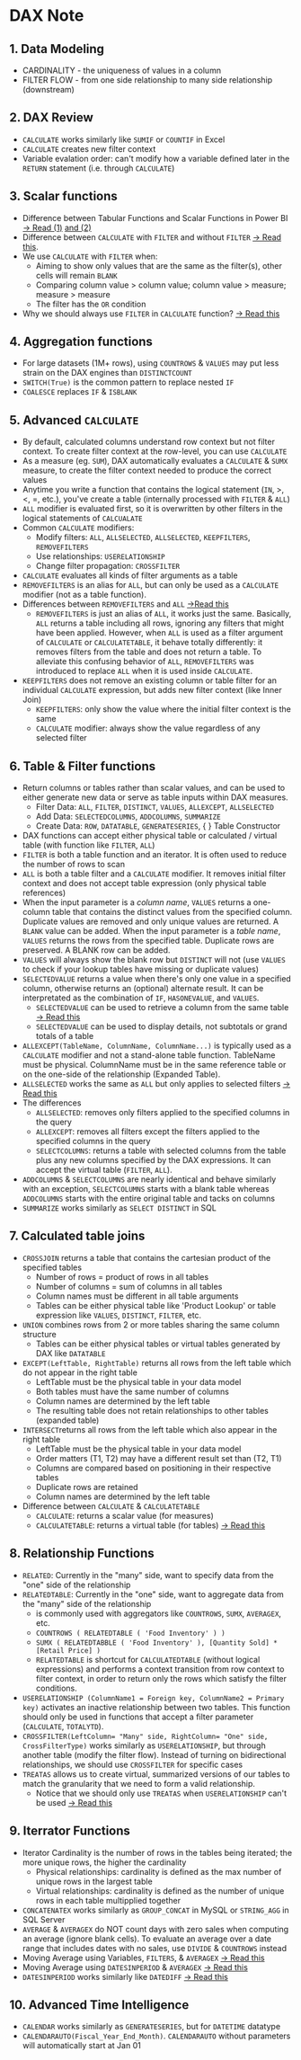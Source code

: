 # DAX Note

## 1. Data Modeling
- CARDINALITY - the uniqueness of values in a column
- FILTER FLOW - from one side relationship to many side relationship (downstream)

## 2. DAX Review
- `CALCULATE` works similarly like `SUMIF` or `COUNTIF` in Excel
- `CALCULATE` creates new filter context
- Variable evalation order: can't modify how a variable defined later in the `RETURN` statement (i.e. through `CALCULATE`)
  
## 3. Scalar functions
- Difference between Tabular Functions and Scalar Functions in Power BI [-> Read (1)](https://radacad.com/power-bi-dax-back-to-basics-scalar-vs-tabular-functions) [and (2)](https://stackoverflow.com/questions/72000696/why-calculate-is-not-modifying-filter-context-when-used-with-filter)
- Difference between `CALCULATE` with `FILTER` and without `FILTER` [-> Read this](https://community.powerbi.com/t5/Desktop/DAX-Calculate-function-with-and-without-FILTER/m-p/679222). 
- We use `CALCULATE` with `FILTER` when:
  + Aiming to show only values that are the same as the filter(s), other cells will remain `BLANK`
  + Comparing column value > column value; column value > measure; measure > measure
  + The filter has the `OR` condition 
- Why we should always use `FILTER` in `CALCULATE` function? [-> Read this](https://blog.enterprisedna.co/how-to-use-simple-filters-in-power-bi)

## 4. Aggregation functions
- For large datasets (1M+ rows), using `COUNTROWS` & `VALUES` may put less strain on the DAX engines than `DISTINCTCOUNT`
- `SWITCH(True)` is the common pattern to replace nested `IF`
- `COALESCE` replaces `IF` & `ISBLANK`

## 5. Advanced `CALCULATE`
- By default, calculated columns understand row context but not filter context. To create filter context at the row-level, you can use `CALCULATE`
- As a measure (eg. `SUM`), DAX automatically evaluates a `CALCULATE` & `SUMX` measure, to create the filter context needed to produce the correct values
- Anytime you write a function that contains the logical statement (`IN`, >, <, =, etc.), you've create a table (internally processed with `FILTER` & `ALL`)
- `ALL` modifier is evaluated first, so it is overwritten by other filters in the logical statements of `CALCUALATE`
- Common `CALCULATE` modifiers:
  + Modify filters: `ALL`, `ALLSELECTED`, `ALLSELECTED`, `KEEPFILTERS`, `REMOVEFILTERS` 
  + Use relationships: `USERELATIONSHIP`
  + Change filter propagation: `CROSSFILTER`
- `CALCULATE` evaluates all kinds of filter arguments as a table
- `REMOVEFILTERS` is an alias for `ALL`, but can only be used as a `CALCULATE` modifier (not as a table function). 
- Differences between `REMOVEFILTERS` and `ALL` [->Read this](https://www.sqlbi.com/articles/managing-all-functions-in-dax-all-allselected-allnoblankrow-allexcept)
  + `REMOVEFILTERS` is just an alias of `ALL`, it works just the same. Basically, `ALL` returns a table including all rows, ignoring any filters that might have been applied. However, when `ALL` is used as a filter argument of `CALCULATE` or `CALCULATETABLE`, it behave totally differently: it removes filters from the table and does not return a table. To alleviate this confusing behavior of `ALL`, `REMOVEFILTERS` was introduced to replace `ALL` when it is used inside `CALCULATE`.
- `KEEPFILTERS` does not remove an existing column or table filter for an individual `CALCULATE` expression, but adds new filter context (like Inner Join)
  + `KEEPFILTERS`: only show the value where the initial filter context is the same
  + `CALCULATE` modifier: always show the value regardless of any selected filter

## 6. Table & Filter functions
- Return columns or tables rather than scalar values, and can be used to either generate new data or serve as table inputs within DAX measures.
   + Filter Data: `ALL`, `FILTER`, `DISTINCT`, `VALUES`, `ALLEXCEPT`, `ALLSELECTED`
   + Add Data: `SELECTEDCOLUMNS`, `ADDCOLUMNS`, `SUMMARIZE`
   + Create Data: `ROW`, `DATATABLE`, `GENERATESERIES`, { } Table Constructor
- DAX functions can accept either physical table or calculated / virtual table (with function like `FILTER`, `ALL`)
- `FILTER` is both a table function and an iterator. It is often used to reduce the number of rows to scan
- `ALL` is both a table filter and a `CALCULATE` modifier. It removes initial filter context and does not accept table expression (only physical table references)
- When the input parameter is a *column name*, `VALUES` returns a one-column table that contains the distinct values from the specified column. Duplicate values are removed and only unique values are returned. A `BLANK` value can be added. When the input parameter is a *table name*, `VALUES` returns the rows from the specified table. Duplicate rows are preserved. A BLANK row can be added.
- `VALUES` will always show the blank row but `DISTINCT` will not (use `VALUES` to check if your lookup tables have missing or duplicate values)
- `SELECTEDVALUE` returns a value when there's only one value in a specified column, otherwise returns an (optional) alternate result. It can be interpretated as the combination of `IF`, `HASONEVALUE`, and `VALUES`.
  + `SELECTEDVALUE` can be used to retrieve a column from the same table [-> Read this](https://www.sqlbi.com/articles/using-the-selectedvalue-function-in-dax) 
  + `SELECTEDVALUE` can be used to display details, not subtotals or grand totals of a table
- `ALLEXCEPT(TableName, ColumnName, ColumnName...)` is typically used as a `CALCULATE` modifier and not a stand-alone table function. TableName must be physical. ColumnName must be in the same reference table or on the one-side of the relationship (Expanded Table).
- `ALLSELECTED` works the same as `ALL` but only applies to selected filters [-> Read this](https://www.thedataschool.com.au/marina-ustinova/power-bi-dax-functions-allselected-and-all)
- The differences 
  - `ALLSELECTED`: removes only filters applied to the specified columns in the query
  - `ALLEXCEPT`: removes all filters except the filters applied to the specified columns in the query
  - `SELECTCOLUMNS`: returns a table with selected columns from the table plus any new columns specified by the DAX expressions. It can accept the virtual table (`FILTER`, `ALL`).
- `ADDCOLUMNS` & `SELECTCOLUMNS` are nearly identical and behave similarly with an exception, `SELECTCOLUMNS` starts with a blank table whereas `ADDCOLUMNS` starts with the entire original table and tacks on columns
- `SUMMARIZE` works similarly as `SELECT DISTINCT` in SQL

## 7. Calculated table joins
- `CROSSJOIN` returns a table that contains the cartesian product of the specified tables
  + Number of rows = product of rows in all tables
  + Number of columns = sum of columns in all tables
  + Column names must be different in all table arguments
  + Tables can be either physical table like 'Product Lookup' or table expression like `VALUES`, `DISTINCT`, `FILTER`, etc.
- `UNION` combines rows from 2 or more tables sharing the same column structure
  + Tables can be either physical tables or virtual tables generated by DAX like `DATATABLE`
- `EXCEPT(LeftTable, RightTable)` returns all rows from the left table which do not appear in the right table
  + LeftTable must be the physical table in your data model
  + Both tables must have the same number of columns
  + Column names are determined by the left table
  + The resulting table does not retain relationships to other tables (expanded table)
- `INTERSECT`returns all rows from the left table which also appear in the right table
  + LeftTable must be the physical table in your data model
  + Order matters (T1, T2) may have a different result set than (T2, T1)
  + Columns are compared based on positioning in their respective tables
  + Duplicate rows are retained
  + Column names are determined by the left table
- Difference between `CALCULATE` & `CALCULATETABLE`
  + `CALCULATE`: returns a scalar value (for measures)
  + `CALCULATETABLE`: returns a virtual table (for tables) [-> Read this](https://community.powerbi.com/t5/Community-Blog/CALCULATE-amp-CALCULATETABLE-What-s-The-Real-Difference/ba-p)

## 8. Relationship Functions
- `RELATED`: Currently in the "many" side, want to specify data from the "one" side of the relationship
- `RELATEDTABLE`: Currently in the "one" side, want to aggregate data from the "many" side of the relationship 
  + is commonly used with aggregators like `COUNTROWS`, `SUMX`, `AVERAGEX`, etc.
  + `COUNTROWS ( RELATEDTABLE ( 'Food Inventory' ) )`
  + `SUMX ( RELATEDTABBLE ( 'Food Inventory' ), [Quantity Sold] * [Retail Price] )`
  + `RELATEDTABLE` is shortcut for `CALCULATEDTABLE` (without logical expressions) and performs a context transition from row context to filter context, in order to return only the rows which satisfy the filter conditions.
- `USERELATIONSHIP (ColumnName1 = Foreign key, ColumnName2 = Primary key)` activates an inactive relationship between two tables. This function should only be used in functions that accept a filter parameter (`CALCULATE`, `TOTALYTD`).
- `CROSSFILTER(LeftColumn= "Many" side, RightColumn= "One" side, CrossFilterType)` works similarly as `USERELATIONSHIP`, but through another table (modify the filter flow). Instead of turning on bidirectional relationships, we should use `CROSSFILTER` for specific cases
- `TREATAS` allows us to create virtual, summarized versions of our tables to match the granularity that we need to form a valid relationship.
  + Notice that we should only use `TREATAS` when `USERELATIONSHIP` can't be used [-> Read this](https://www.mssqltips.com/sqlservertip/5482/how-to-use-the-treatas-function-in-dax)
  
## 9. Iterrator Functions
- Iterator Cardinality is the number of rows in the tables being iterated; the more unique rows, the higher the cardinality
  + Physical relationships: cardinality is defined as the max number of unique rows in the largest table
  + Virtual relationships: cardinality is defined as the number of unique rows in each table multipplied together
- `CONCATENATEX` works similarly as `GROUP_CONCAT` in MySQL or `STRING_AGG` in SQL Server
- `AVERAGE` & `AVERAGEX` do NOT count days with zero sales when computing an average (ignore blank cells). To evaluate an average over a date range that includes dates with no sales, use `DIVIDE` & `COUNTROWS` instead
- Moving Average using Variables, `FILTERS`, & `AVERAGEX` [-> Read this](https://medium.com/analytics-vidhya/moving-average-using-dax-power-bi-413a31099091)
- Moving Average using `DATESINPERIOD` & `AVERAGEX` [-> Read this](https://www.sqlbi.com/articles/rolling-12-months-average-in-dax)
- `DATESINPERIOD` works similarly like `DATEDIFF` [-> Read this](https://dax.guide/datesinperiod/)

## 10. Advanced Time Intelligence
- `CALENDAR` works similarly as `GENERATESERIES`, but for `DATETIME` datatype
- `CALENDARAUTO(Fiscal_Year_End_Month)`. `CALENDARAUTO` without parameters will automatically start at Jan 01
